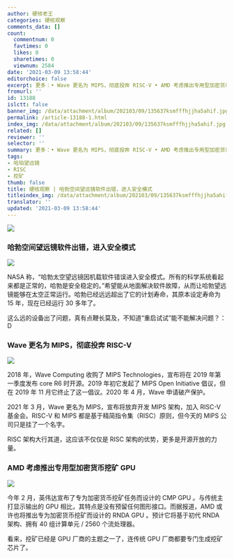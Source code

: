 ```yaml
---
author: 硬核老王
categories: 硬核观察
comments_data: []
count:
  commentnum: 0
  favtimes: 0
  likes: 0
  sharetimes: 0
  viewnum: 2584
date: '2021-03-09 13:58:44'
editorchoice: false
excerpt: 更多：• Wave 更名为 MIPS，彻底投奔 RISC-V • AMD 考虑推出专用型加密货币挖矿 GPU
fromurl: ''
id: 13188
islctt: false
banner_img: /data/attachment/album/202103/09/135637ksmfffhjjha5ahif.jpg
permalink: /article-13188-1.html
index_img: /data/attachment/album/202103/09/135637ksmfffhjjha5ahif.jpg
related: []
reviewer: ''
selector: ''
summary: 更多：• Wave 更名为 MIPS，彻底投奔 RISC-V • AMD 考虑推出专用型加密货币挖矿 GPU
tags:
- 哈珀望远镜
- RISC
- 挖矿
thumb: false
title: 硬核观察 | 哈勃空间望远镜软件出错，进入安全模式
titleindex_img: /data/attachment/album/202103/09/135637ksmfffhjjha5ahif.jpg
translator: ''
updated: '2021-03-09 13:58:44'
---
```


![](/data/attachment/album/202103/09/135637ksmfffhjjha5ahif.jpg)


### 哈勃空间望远镜软件出错，进入安全模式


![](/data/attachment/album/202103/09/135652zugjqcuee9qz7za7.jpg)


NASA 称，“哈勃太空望远镜因机载软件错误进入安全模式。所有的科学系统看起来都是正常的，哈勃是安全稳定的。”希望能从地面解决软件故障，从而让哈勃望远镜能够在太空正常运行。哈勃已经远远超出了它的计划寿命，其原本设定寿命为 15 年，现在已经运行 30 多年了。


这么远的设备出了问题，真有点鞭长莫及，不知道“重启试试”能不能解决问题？：D


### Wave 更名为 MIPS，彻底投奔 RISC-V


![](/data/attachment/album/202103/09/135717orfbnzub0dr4afag.jpg)


2018 年，Wave Computing 收购了 MIPS Technologies，宣布将在 2019 年第一季度发布 core R6 时开源。2019 年初它发起了 MIPS Open Initiative 倡议，但在 2019 年 11 月它终止了这一倡议。2020 年 4 月，Wave 申请破产保护。


2021 年 3 月，Wave 更名为 MIPS，宣布将放弃开发 MIPS 架构，加入 RISC-V 基金会。RISC-V 和 MIPS 都是基于精简指令集（RISC）原则，但今天的 MIPS 公司只是挂了一个名字。


RISC 架构大行其道，这应该不仅仅是 RISC 架构的优势，更多是开源开放的力量。


### AMD 考虑推出专用型加密货币挖矿 GPU


![](/data/attachment/album/202103/09/135805r32chjph25d353ki.jpg)


今年 2 月，英伟达宣布了专为加密货币挖矿任务而设计的 CMP GPU 。与传统主打显示输出的 GPU 相比，其特点是没有预留任何图形接口。而据报道，AMD 或许也将推出专为加密货币挖矿而设计的 RNDA GPU 。预计它将基于初代 RNDA 架构、拥有 40 组计算单元 / 2560 个流处理器。


看来，挖矿已经是 GPU 厂商的主题之一了，连传统 GPU 厂商都要专门生成挖矿芯片了。